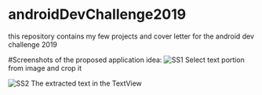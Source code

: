 # androidDevChallenge2019
this repository contains my few projects and cover letter for the android dev challenge 2019

#Screenshots of the proposed application idea:
![SS1](https://user-images.githubusercontent.com/24929566/69911229-74e64f80-143e-11ea-9a21-cee06d3139aa.jpeg)
Select text portion from image and crop it

![SS2](https://user-images.githubusercontent.com/24929566/69911288-3dc46e00-143f-11ea-9c13-e129cc81bfa3.jpeg)
The extracted text in the TextView
